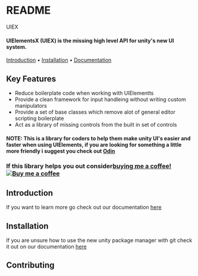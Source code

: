 # README

UIEX

#### UIElementsX \(UIEX\) is the missing high level API for unity's new UI system.

 [Introduction](./#introduction) • [Installation](./#installation) • [Documentation](https://redowlgames.com/UIEX)

## Key Features

* Reduce boilerplate code when working with UIElementts
* Provide a clean framework for input handleing without writing custom manipulators
* Provide a set of base classes which remove alot of general editor scripting boilerplate
* Act as a library of missing controls from the built in set of controls

#### NOTE: This is a library for coders to help them make unity UI's easier and faster when using UIElements, if you are looking for something a little more friendly i suggest you check out [Odin](https://assetstore.unity.com/packages/tools/utilities/odin-inspector-and-serializer-89041)

###  If this library helps you out consider[buying me a coffee!![Buy me a coffee](https://www.buymeacoffee.com/assets/img/BMC-btn-logo.svg)](https://www.buymeacoffee.com/redowlgames)

## Introduction

If you want to learn more go check out our documentation [here](https://redowlgames.com/UIEX/introduction.html)

## Installation

If you are unsure how to use the new unity package manager with git check it out on our documentation [here](https://redowlgames.com/UIEX/installation.html)

## Contributing

